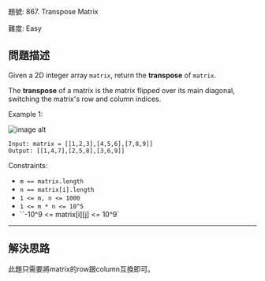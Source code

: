 題號: 867. Transpose Matrix

難度: Easy

## 問題描述

Given a 2D integer array `matrix`, return the **transpose** of `matrix`.

The **transpose** of a matrix is the matrix flipped over its main diagonal, switching the matrix's row and column indices.

Example 1:

![image alt](https://assets.leetcode.com/uploads/2021/02/10/hint_transpose.png)

```
Input: matrix = [[1,2,3],[4,5,6],[7,8,9]]
Output: [[1,4,7],[2,5,8],[3,6,9]]
```

Constraints:

- `m == matrix.length`
- `n == matrix[i].length`
- `1 <= m, n <= 1000`
- `1 <= m * n <= 10^5`
- ``-10^9 <= matrix[i][j] <= 10^9`



---
## 解決思路

此題只需要將matrix的row跟column互換即可。
